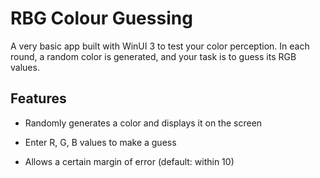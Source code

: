 
# RBG Colour Guessing

A very basic app built with WinUI 3 to test your color perception. In each round, a random color is generated, and your task is to guess its RGB values.

## Features

- Randomly generates a color and displays it on the screen

- Enter R, G, B values to make a guess

- Allows a certain margin of error (default: within 10)
